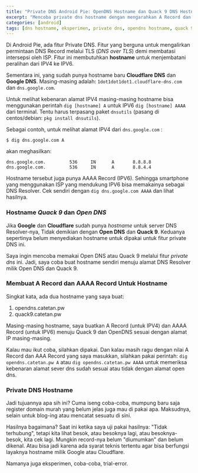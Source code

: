 ```yaml
---
title: "Private DNS Android Pie: OpenDNS Hostname dan Quack 9 DNS Hostname"
excerpt: "Mencoba private dns hostname dengan mengarahkan A Record dan AAAA Record domain sendiri ke alamat DNS Resolver milik Quack 9 dan OpenDNS"
categories: [android]
tags: [dns hostname, eksperimen, private dns, opendns hostname, quack 9 hostname]
---
```

Di Android Pie, ada fitur Private DNS. Fitur yang berguna untuk mengalirkan permintaan DNS Record melalui TLS (_DNS over TLS_) demi membatasi intersepsi oleh ISP. Fitur ini membutuhkan **hostname** untuk menjembatani peralihan dari IPV4 ke IPV6.

Sementara ini, yang sudah punya hostname baru **Cloudflare DNS** dan **Google DNS**. Masing-masing adalah: `1dot1dot1dot1.cloudflare-dns.com` dan `dns.google.com`.

Untuk melihat kebenaran alamat IPV4 masing-masing hostname bisa menggunakan perintah `dig [hostname] A` untuk IPV6 `dig [hostname] AAAA` dari terminal. Tentu harus terpasang paket `dnsutils` (pasang di centos/debian: `pkg install dnsutils`).

Sebagai contoh, untuk melihat alamat IPV4 dari `dns.google.com` :
```
$ dig dns.google.com A
```
akan meghasilkan:
```
dns.google.com.         536     IN      A       8.8.8.8
dns.google.com.         536     IN      A       8.8.4.4
```
Hostname tersebut juga punya AAAA Record (IPV6). Sehingga smartphone yang menggunakan ISP yang mendukung IPV6 bisa memakainya sebagai DNS Resolver. Cek sendiri dengan `dig dns.google.com AAAA` dan lihat hasilnya.

### Hostname _Quack 9_ dan _Open DNS_

Jika **Google** dan **Cloudflare** sudah punya _hostname_ untuk server DNS Resolver-nya, Tidak demikian dengan **Open DNS** dan **Quack 9**. Keduanya sepertinya belum menyediakan hostname untuk dipakai untuk fitur private DNS ini.

Saya ingin mencoba memakai Open DNS atau Quack 9 melalui fitur _private dns_ ini. Jadi, saya coba buat hostname sendiri menuju alamat DNS Resolver milik Open DNS dan Quack 9.

### Membuat A Record dan AAAA Record Untuk Hostname

Singkat kata, ada dua hostname yang saya buat:

 1. opendns.catetan.pw
 2. quack9.catetan.pw

Masing-masing hostname, saya buatkan A Record (untuk IPV4) dan AAAA Record (untuk IPV6) menuju Quack 9 dan OpenDNS sesuai dengan alamat IP masing-masing.

Kalau mau ikut coba, silahkan dipakai. Dan kalau masih ragu dengan nilai A Record dan AAA Record yang saya masukkan, silahkan pakai perintah: `dig opendns.catetan.pw A` atau `dig opendns.catetan.pw AAAA` untuk memeriksa kebenaran alamat sever dns sudah sesuai atau tidak dengan alamat open dns.

### Private DNS Hostname

Jadi tujuannya apa sih ini? Cuma iseng coba-coba, mumpung baru saja register domain murah yang belum jelas juga mau di pakai apa. Maksudnya, selain untuk blog-ing atau mencatat sesuatu di sini.

Hasilnya bagaimana? Saat ini ketika saya uji pakai hasilnya: "Tidak terhubung", tetapi kita lihat besok, atau besoknya lagi, atau besoknya-besok, kita cek lagi. Mungkin record-nya belum "diumumkan" dan belum dikenal. Atau bisa jadi karena ada syarat teknis tertentu agar bisa berfungsi layaknya hostname milik Google atau Cloudflare.

Namanya juga eksperimen, coba-coba, trial-error.
